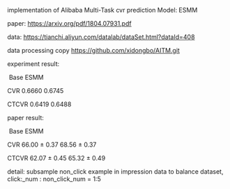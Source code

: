 implementation of Alibaba Multi-Task cvr prediction Model: ESMM

paper: https://arxiv.org/pdf/1804.07931.pdf

data: https://tianchi.aliyun.com/datalab/dataSet.html?dataId=408

data processing copy https://github.com/xidongbo/AITM.git

experiment result:

​					Base 		ESMM 

CVR			0.6660 	0.6745

CTCVR		0.6419  0.6488

paper result:

​					Base 						ESMM 

CVR			66.00 ± 0.37			68.56 ± 0.37

CTCVR		62.07 ± 0.45			65.32 ± 0.49

detail: subsample non_click example in impression data to balance dataset, click:_num : non_click_num = 1:5